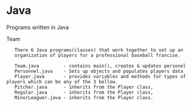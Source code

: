 # Java
Programs written in Java

Team

       There 6 Java programs(classes) that work together to set up an 
       organization of players for a professional baseball francise.
       
       Team.java         - contains main(), creates & updates personel 
       Personnel.java    - Sets up objects and populates players data
       Player.java       - provides variables and methods for types of players which can be any of the 3 bellow.
       Pitcher.java      - inherits from the Player class,  
       Regular.java      - inherits from the Player class,  
       MinorLeaguer.java - inherits from the Player class.  
